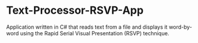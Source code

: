 # Text-Processor-RSVP-App
Application written in C# that reads text from a file and displays it word-by-word using the Rapid Serial Visual Presentation (RSVP) technique.
